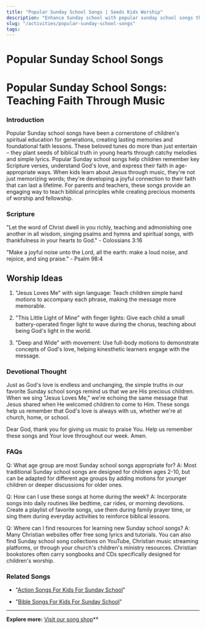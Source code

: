 ```yaml
---
title: "Popular Sunday School Songs | Seeds Kids Worship"
description: "Enhance Sunday school with popular sunday school songs that teach faith through music. Educational worship resources for children."
slug: "/activities/popular-sunday-school-songs"
tags:
---
```


# Popular Sunday School Songs

# Popular Sunday School Songs: Teaching Faith Through Music

### Introduction
Popular Sunday school songs have been a cornerstone of children's spiritual education for generations, creating lasting memories and foundational faith lessons. These beloved tunes do more than just entertain – they plant seeds of biblical truth in young hearts through catchy melodies and simple lyrics. Popular Sunday school songs help children remember key Scripture verses, understand God's love, and express their faith in age-appropriate ways. When kids learn about Jesus through music, they're not just memorizing words; they're developing a joyful connection to their faith that can last a lifetime. For parents and teachers, these songs provide an engaging way to teach biblical principles while creating precious moments of worship and fellowship.

### Scripture
"Let the word of Christ dwell in you richly, teaching and admonishing one another in all wisdom, singing psalms and hymns and spiritual songs, with thankfulness in your hearts to God." - Colossians 3:16

"Make a joyful noise unto the Lord, all the earth: make a loud noise, and rejoice, and sing praise." - Psalm 98:4

## Worship Ideas
1. "Jesus Loves Me" with sign language: Teach children simple hand motions to accompany each phrase, making the message more memorable.

2. "This Little Light of Mine" with finger lights: Give each child a small battery-operated finger light to wave during the chorus, teaching about being God's light in the world.

3. "Deep and Wide" with movement: Use full-body motions to demonstrate concepts of God's love, helping kinesthetic learners engage with the message.

### Devotional Thought
Just as God's love is endless and unchanging, the simple truths in our favorite Sunday school songs remind us that we are His precious children. When we sing "Jesus Loves Me," we're echoing the same message that Jesus shared when He welcomed children to come to Him. These songs help us remember that God's love is always with us, whether we're at church, home, or school.

Dear God, thank you for giving us music to praise You. Help us remember these songs and Your love throughout our week. Amen.

### FAQs
Q: What age group are most Sunday school songs appropriate for?
A: Most traditional Sunday school songs are designed for children ages 2-10, but can be adapted for different age groups by adding motions for younger children or deeper discussions for older ones.

Q: How can I use these songs at home during the week?
A: Incorporate songs into daily routines like bedtime, car rides, or morning devotions. Create a playlist of favorite songs, use them during family prayer time, or sing them during everyday activities to reinforce biblical lessons.

Q: Where can I find resources for learning new Sunday school songs?
A: Many Christian websites offer free song lyrics and tutorials. You can also find Sunday school song collections on YouTube, Christian music streaming platforms, or through your church's children's ministry resources. Christian bookstores often carry songbooks and CDs specifically designed for children's worship.

### Related Songs

- "[Action Songs For Kids For Sunday School](/activities/action-songs-for-kids-for-sunday-school/)"

- "[Bible Songs For Kids For Sunday School](/activities/bible-songs-for-kids-for-sunday-school/)"

---

**Explore more:** [Visit our song shop](https://seedskidsworship.com/shop)**

<!-- Schema Markup -->
<script type="application/ld+json">
{
  "@context": "https://schema.org",
  "@type": "MusicRecording",
  "name": "Popular Sunday School Songs",
  "byArtist": {
    "@type": "MusicGroup",
    "name": "Seeds Kids Worship"
  },
  "isFamilyFriendly": true,
  "url": "https://seedskidsworship.com/activities/popular-sunday-school-songs/"
}
</script>